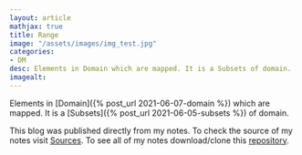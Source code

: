 ```yaml
---
layout: article
mathjax: true
title: Range
image: "/assets/images/img_test.jpg"
categories:
- DM
desc: Elements in Domain which are mapped. It is a Subsets of domain. 
imagealt: 
---
```


Elements in [Domain]({% post_url 2021-06-07-domain %}) which are mapped. It is a [Subsets]({% post_url 2021-06-05-subsets %}) of domain.

This blog was published directly from my notes.
To check the source of my notes visit [Sources](sources.html).
To see all of my notes download/clone this [repository](https://github.com/bovem/CS).
